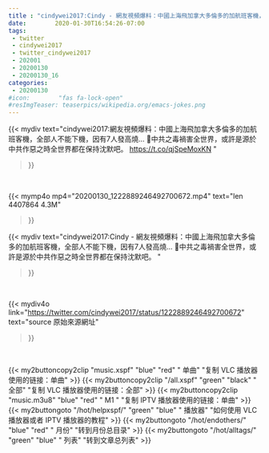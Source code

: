 ```yaml
---
title : "cindywei2017:Cindy - 網友視頻爆料：中國上海飛加拿大多倫多的加航班客機，全部人不能下機，因有7人發高燒…   🔹中共之毒禍害全世界，或許是源於中共作惡之時全世界都在保持沈默吧。 "
date:        2020-01-30T16:54:26-07:00
tags:
 - twitter
 - cindywei2017
 - twitter_cindywei2017
 - 202001
 - 20200130
 - 20200130_16
categories:
 - 20200130
#icon:        "fas fa-lock-open"
#resImgTeaser: teaserpics/wikipedia.org/emacs-jokes.png
---
```


{{< mydiv text="cindywei2017:網友視頻爆料：中國上海飛加拿大多倫多的加航班客機，全部人不能下機，因有7人發高燒…   🔹中共之毒禍害全世界，或許是源於中共作惡之時全世界都在保持沈默吧。 https://t.co/qjSpeMoxKN "
>}}
<br>


{{< mymp4o mp4="20200130_1222889246492700672.mp4"
text="len 4407864    4.3M"
>}}


{{< mydiv text="cindywei2017:Cindy - 網友視頻爆料：中國上海飛加拿大多倫多的加航班客機，全部人不能下機，因有7人發高燒…   🔹中共之毒禍害全世界，或許是源於中共作惡之時全世界都在保持沈默吧。 "
>}}
<br>

{{< mydiv4o link="https://twitter.com/cindywei2017/status/1222889246492700672"
text="source 原始來源網址"
>}}


<br>

{{< my2buttoncopy2clip "music.xspf"        "blue"   "red"    " 单曲"  "复制 VLC 播放器使用的链接：单曲" >}} {{< my2buttoncopy2clip "/all.xspf"         "green"  "black"  " 全部"  "复制 VLC 播放器使用的链接：全部" >}} {{< my2buttoncopy2clip "music.m3u8"        "blue"   "red"    " M1 "    "复制 IPTV 播放器使用的链接：单曲" >}} {{< my2buttongoto      "/hot/helpxspf/"    "green"  "blue"   " 播放器" "如何使用 VLC 播放器或者 IPTV 播放器的教程" >}} {{< my2buttongoto      "/hot/endothers/"   "blue"   "red"    " 月份"   "转到月份总目录" >}} {{< my2buttongoto      "/hot/alltags/"     "green"  "blue"   " 列表"   "转到文章总列表" >}} 
